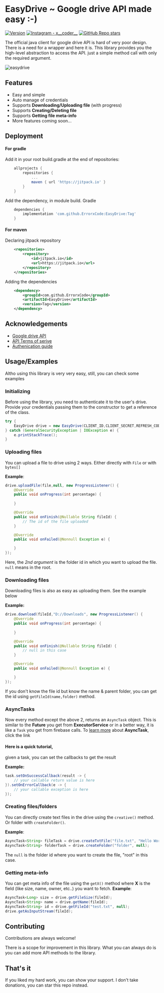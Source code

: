 
# EasyDrive ~ Google drive API made easy :-)
<p align="left">
  <a href="#"><img alt="Version" src="https://img.shields.io/badge/Version-1.1-green"></a>
  <a href="https://www.instagram.com/x__coder__x/"><img alt="Instagram - x__coder__" src="https://img.shields.io/badge/Instagram-x____coder____x-lightgrey"></a>
  <a href="#"><img alt="GitHub Repo stars" src="https://img.shields.io/github/stars/ErrorxCode/OTP-Verification-Api?style=social"></a>
  </p>


The official java client for google drive API is hard of very poor design.
There is a need for a wrapper and here it is. This library provides you the high-level
abstraction to access the API. just a simple method call with only the required argument.

![easydrive](https://developers.google.com/workspace/images/banners/drive_856.png)


## Features

- Easy and simple
- Auto manage of credentials
- Supports **Downloading/Uploading file** (with progress) 
- Supports **Creating/Deleting file**
- Supports **Getting file meta-info**
- More features coming soon... 


## Deployment
#### For gradle

Add it in your root build.gradle at the end of repositories:

```groovy
	allprojects {
		repositories {
			...
			maven { url 'https://jitpack.io' }
		}
	}
```
Add the dependency, in module build. Gradle

```groovy
	dependencies {
	    implementation 'com.github.ErrorxCode:EasyDrive:Tag'
	}
```

#### For maven
Declaring jitpack repository
```xml
	<repositories>
		<repository>
		    <id>jitpack.io</id>
		    <url>https://jitpack.io</url>
		</repository>
	</repositories>
```
Adding the dependencies
```xml
	<dependency>
	    <groupId>com.github.ErrorxCode</groupId>
	    <artifactId>EasyDrive</artifactId>
	    <version>Tag</version>
	</dependency>
```


## Acknowledgements

 - [Google drive API](https://developers.google.com/drive/api)
 - [API Terms of serive](https://developers.google.com/drive/api/terms)
 - [Authenication guide](https://developers.google.com/workspace/guides/auth-overview)


## Usage/Examples
Altho using this library is very very easy, still, you can check some examples

### Initializing
Before using the library, you need to authenticate it to the user's drive.
Provide your credentials passing them to the constructor to get a reference of the class.
```java
try {
    EasyDrive drive = new EasyDrive(CLIENT_ID,CLIENT_SECRET,REFRESH_CODE);
} catch (GeneralSecurityException | IOException e) {
    e.printStackTrace();
}
```

### Uploading files
You can upload a file to drive using 2 ways. Either directly with `File` or with `bytes[]`

**Example**:
```java
drive.uploadFile(file,null, new ProgressListener() {
    @Override
    public void onProgress(int percentage) {
        
    }

    @Override
    public void onFinish(@Nullable String fileId) {
        // The id of the file uploaded
    }

    @Override
    public void onFailed(@Nonnull Exception e) {

    }
});
```
Here, the *2nd argument* is the folder id in which you want to upload the file.
`null` means in the root.


### Downloading files
Downloading files is also as easy as uploading them. See the example below

**Example:**
```java
drive.download(fileId,"D://Downloads", new ProgressListener() {
    @Override
    public void onProgress(int percentage) {
        
    }

    @Override
    public void onFinish(@Nullable String fileId) {
        // null in this case
    }

    @Override
    public void onFailed(@Nonnull Exception e) {

    }
});
```
If you don't know the file id but know the name & parent folder, you can get
the id using `getFileId(name,folder)` method.

### AsyncTasks
Now every method except the above 2, returns an `AsyncTask` object.
This is similar to the **Future** you get from **ExecutorService** or in a better way,
it is like a `Task` you get from firebase calls. To [learn more](https://gist.github.com/ErrorxCode/54c246dccbca058ebaf8ea15de2d1416?permalink_comment_id=4133135#gistcomment-4133135) about **AsyncTask**, click the link

#### Here is a quick tutorial,
given a task, you can set the callbacks to get the result

**Example:**
```java
task.setOnSuccessCallback(result -> {
    // your callable return value is here
}).setOnErrorCallback(e -> {
    // your callable exception is here
});
```

### Creating files/folders
You can directly create text files in the drive using the `creative()` method.
Or folder with `createFolder()`.

**Example**:
```java
AsyncTask<String> fileTask = drive.createTxtFile("file.txt", "Hello World", null);
AsyncTask<String> folderTask = drive.createFolder("folder", null);
```
The `null` is the folder id where you want to create the file, "root" in this case.


### Getting meta-info
You can get meta info of the file using the `getX()` method where **X**
is the field (like size, name, owner, etc..) you want to fetch.
**Example**:
```java
AsyncTask<Long> size = drive.getFileSize(fileId);
AsyncTask<String> name = drive.getName(fileId);
AsyncTask<String> id = drive.getFileId("test.txt", null);
drive.getAsInputStream(fileId);
```



## Contributing

Contributions are always welcome!

There is a scope for improvement in this library. What you can always do is 
you can add more API methods to the library.


## That's it
If you liked my hard work, you can show your support. I don't take donations,
you can star this repo instead. 

